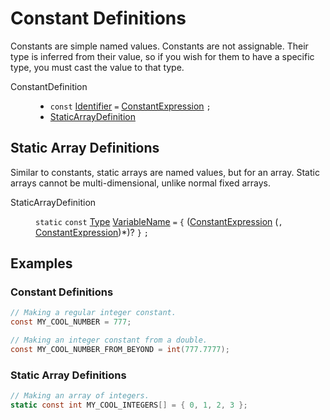 # Constant Definitions

Constants are simple named values. Constants are not assignable. Their
type is inferred from their value, so if you wish for them to have a
specific type, you must cast the value to that type.

<dl class="syn"><dt>ConstantDefinition</dt><dd>

* `const` [Identifier] `=` [ConstantExpression] `;`
* [StaticArrayDefinition]

</dd></dl>

<div class=toc>
<!-- toc -->
</div>

## Static Array Definitions

Similar to constants, static arrays are named values, but for an
array. Static arrays cannot be multi-dimensional, unlike normal
fixed arrays.

<dl class="syn"><dt>StaticArrayDefinition</dt><dd>

`static` `const` [Type] [VariableName] `=` `{` ([ConstantExpression]
(`,` [ConstantExpression])*)? `}` `;`

</dd></dl>

## Examples

### Constant Definitions

```csharp
// Making a regular integer constant.
const MY_COOL_NUMBER = 777;
```

```csharp
// Making an integer constant from a double.
const MY_COOL_NUMBER_FROM_BEYOND = int(777.7777);
```

### Static Array Definitions

```csharp
// Making an array of integers.
static const int MY_COOL_INTEGERS[] = { 0, 1, 2, 3 };
```

[ConstantExpression]: Expressions.md#constant-expressions
[Identifier]: Fundamentals.md#identifiers
[Type]: Types.md#types
[VariableName]: Types.md#variable-names

[StaticArrayDefinition]: #static-array-definitions
